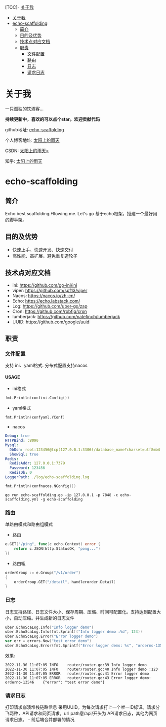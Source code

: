 [TOC]- [关于我](#关于我)
- [关于我](#关于我)
- [echo-scaffolding](#echo-scaffolding)
  - [简介](#简介)
  - [目的及优势](#目的及优势)
  - [技术点对应文档](#技术点对应文档)
  - [职责](#职责)
    - [文件配置](#文件配置)
    - [路由](#路由)
    - [日志](#日志)
    - [请求日志](#请求日志)
# 关于我
一只孤独的饮酒客...

**持续更新中，喜欢的可以点个star。欢迎贡献代码**

github地址: <a href="https://github.com/jeffcail/echo-scaffolding" target="_blank">echo-scaffolding</a>

个人博客地址: <a href="https://blog.caixiaoxin.cn/?p=757" target="_blank">太阳上的雨天</a>

CSDN: <a href="caixiaoxin.blog.csdn.net">太阳上的雨天></a>

知乎: <a href="https://www.zhihu.com/people/cai-cai-55-44-82">太阳上的雨天</a>

# echo-scaffolding



## 简介
Echo best scaffolding.Fllowing me. Let's go
基于echo框架，搭建一个最好用的脚手架。



## 目的及优势

* 快速上手、快速开发、快速交付
* 高性能、高扩展，避免重复造轮子

## 技术点对应文档
* ini: https://github.com/go-ini/ini
* viper: https://github.com/spf13/viper
* Nacos: https://nacos.io/zh-cn/
* Echo: https://echo.labstack.com/
* Log: https://github.com/uber-go/zap
* Cron: https://github.com/robfig/cron
* lumberjack: https://github.com/natefinch/lumberjack
* UUID: https://github.com/google/uuid

## 职责

### 文件配置
支持 ini、yaml格式. 分布式配置支持nacos
#### USAGE
* ini格式
```go
fmt.Println(confini.Config())
```

* yaml格式
```go
fmt.Println(confyaml.YConf)
```

* nacos
```yaml
Debug: true
HTTPBind: :8090
Mysql:
  DbDsn: root:123456@tcp(127.0.0.1:3306)/database_name?charset=utf8mb4
  ShowSql: true
Redis:
  RedisAddr: 127.0.0.1:7379
  Password: 123456
  RedisDb: 0
LoggerPath: ./log/echo-scaffolding.log
```
```go
fmt.Println(confnacos.NConfig())
```
```shell
go run echo-scaffolding.go -ip 127.0.0.1 -p 7848 -c echo-scaffolding.yml -g echo-scaffolding
```

### 路由
单路由模式和路由组模式
* 路由
```go
e.GET("/ping", func(c echo.Context) error {
    return c.JSON(http.StatusOK, "pong...")
})
```

* 路由組
```go
orderGroup := e.Group("/v1/order")
{
    orderGroup.GET("/detail", handlerorder.Detail)
}
```

### 日志
日志支持路径、日志文件大小、保存周期、压缩、时间可配置化。支持达到配置大小，自动压缩。并生成新的日志文件
```go
uber.EchoScaLog.Info("Info logger demo")
uber.EchoScaLog.Info(fmt.Sprintf("Info logger demo :%d", 123))
uber.EchoScaLog.Error("Error logger demo")
var err = errors.New("test error demo")
uber.EchoScaLog.Error(fmt.Sprintf("Error logger demo: %s", "orderno-13546"), zap.Error(err))
```
效果:
```log
2022-11-30 11:07:05	INFO	router/router.go:39	Info logger demo
2022-11-30 11:07:05	INFO	router/router.go:40	Info logger demo :123
2022-11-30 11:07:05	ERROR	router/router.go:41	Error logger demo
2022-11-30 11:07:05	ERROR	router/router.go:43	Error logger demo: orderno-13546	{"error": "test error demo"}
```

### 请求日志
打印请求崩溃堆栈链路信息
采用UUID。为每次请求打上一个唯一ID标识。请求分飞两种，API请求和网页请求。url path意/api/开头为 API请求日志，其他为网页请求日志。 - 前后端合并部署的情况

